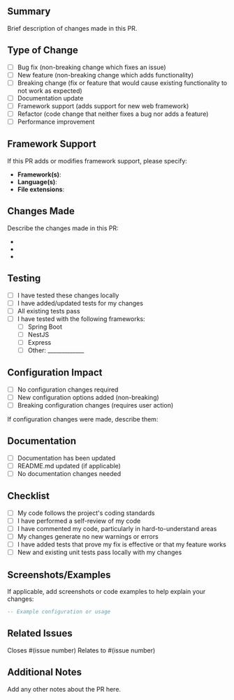 ## Summary

Brief description of changes made in this PR.

## Type of Change

- [ ] Bug fix (non-breaking change which fixes an issue)
- [ ] New feature (non-breaking change which adds functionality)
- [ ] Breaking change (fix or feature that would cause existing functionality to not work as expected)
- [ ] Documentation update
- [ ] Framework support (adds support for new web framework)
- [ ] Refactor (code change that neither fixes a bug nor adds a feature)
- [ ] Performance improvement

## Framework Support

If this PR adds or modifies framework support, please specify:

- **Framework(s)**: 
- **Language(s)**: 
- **File extensions**: 

## Changes Made

Describe the changes made in this PR:

- 
- 
- 

## Testing

- [ ] I have tested these changes locally
- [ ] I have added/updated tests for my changes
- [ ] All existing tests pass
- [ ] I have tested with the following frameworks:
  - [ ] Spring Boot
  - [ ] NestJS
  - [ ] Express
  - [ ] Other: _____________

## Configuration Impact

- [ ] No configuration changes required
- [ ] New configuration options added (non-breaking)
- [ ] Breaking configuration changes (requires user action)

If configuration changes were made, describe them:

## Documentation

- [ ] Documentation has been updated
- [ ] README.md updated (if applicable)
- [ ] No documentation changes needed

## Checklist

- [ ] My code follows the project's coding standards
- [ ] I have performed a self-review of my code
- [ ] I have commented my code, particularly in hard-to-understand areas
- [ ] My changes generate no new warnings or errors
- [ ] I have added tests that prove my fix is effective or that my feature works
- [ ] New and existing unit tests pass locally with my changes

## Screenshots/Examples

If applicable, add screenshots or code examples to help explain your changes:

```lua
-- Example configuration or usage
```

## Related Issues

Closes #(issue number)
Relates to #(issue number)

## Additional Notes

Add any other notes about the PR here.